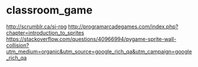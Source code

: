 # classroom_game
http://scrumblr.ca/sj-rpg
http://programarcadegames.com/index.php?chapter=introduction_to_sprites
https://stackoverflow.com/questions/40966994/pygame-sprite-wall-collision?utm_medium=organic&utm_source=google_rich_qa&utm_campaign=google_rich_qa
